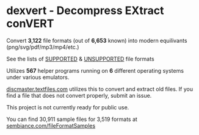 # dexvert - **D**ecompress **EX**tract con**VERT**
Convert **3,122** file formats (out of **6,653** known) into modern equilivants (png/svg/pdf/mp3/mp4/etc.)

See the lists of [SUPPORTED](SUPPORTED.md) & [UNSUPPORTED](UNSUPPORTED.md) file formats

Utilizes **567** helper programs running on **6** different operating systems under various emulators.

[discmaster.textfiles.com](http://discmaster.textfiles.com/) utilizes this to convert and extract old files. If you find a file that does not convert properly, submit an issue.

This project is not currently ready for public use.

You can find 30,911 sample files for 3,519 formats at [sembiance.com/fileFormatSamples](https://sembiance.com/fileFormatSamples/)
